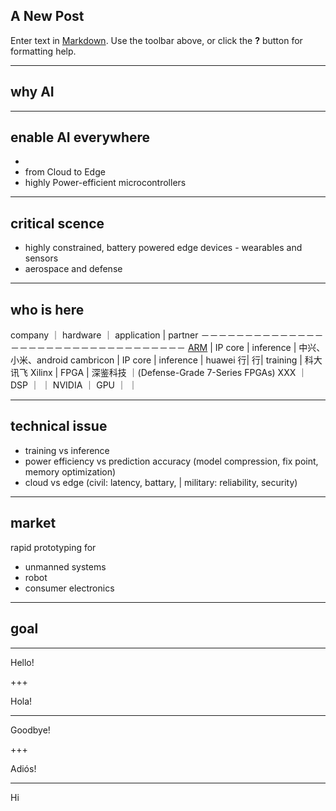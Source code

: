 ## A New Post

Enter text in [Markdown](http://daringfireball.net/projects/markdown/). Use the toolbar above, or click the **?** button for formatting help.

---
## why AI

---

## enable AI everywhere
-
- from Cloud to Edge
- highly Power-efficient microcontrollers

---

## critical scence
- highly constrained, battery powered edge devices - wearables and sensors
- aerospace and defense

---

## who is here

company ｜ hardware ｜ application | partner
－－－－－－－－－－－－－－－－－－－－－－－－－－－－－－－－－－
[ARM](https://www.arm.com/markets/artificial-intelligence) | IP core |  inference | 中兴、小米、android 
cambricon | IP core | inference | huawei
行| 行| training | 科大讯飞
Xilinx | FPGA | 深鉴科技 ｜(Defense-Grade 7-Series FPGAs)
XXX ｜ DSP ｜ ｜ 
NVIDIA ｜ GPU ｜  ｜


---

## technical issue

- training vs inference
- power efficiency vs prediction accuracy (model compression, fix point, memory optimization)
- cloud vs edge (civil: latency, battary, | military: reliability, security)

---

## market

rapid prototyping for 
- unmanned systems
- robot
- consumer electronics

---

## goal

---
Hello!

+++

Hola!

---

Goodbye!

+++

Adiós!

---

Hi

